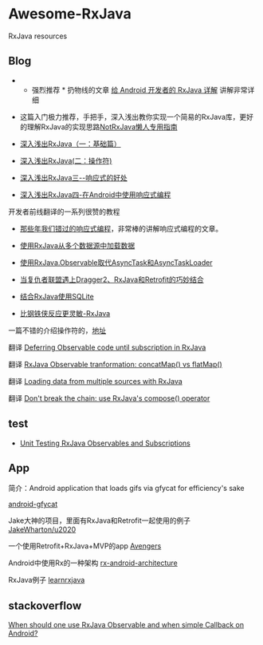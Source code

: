 # Awesome-RxJava
RxJava resources

## Blog
 * * 强烈推荐 * 扔物线的文章 [给 Android 开发者的 RxJava 详解](http://gank.io/post/560e15be2dca930e00da1083) 讲解非常详细

 * 这篇入门极力推荐，手把手，深入浅出教你实现一个简易的RxJava库，更好的理解RxJava的实现思路[NotRxJava懒人专用指南](http://www.devtf.cn/?p=323)

 * [深入浅出RxJava（一：基础篇）](http://blog.csdn.net/lzyzsd/article/details/41833541)

 * [深入浅出RxJava(二：操作符)](http://blog.csdn.net/lzyzsd/article/details/44094895)

 * [深入浅出RxJava三--响应式的好处](http://blog.csdn.net/lzyzsd/article/details/44891933)

 * [深入浅出RxJava四-在Android中使用响应式编程](http://blog.csdn.net/lzyzsd/article/details/45033611)

 开发者前线翻译的一系列很赞的教程
 
 * [那些年我们错过的响应式编程](http://www.devtf.cn/?p=174)，非常棒的讲解响应式编程的文章。

 * [使用RxJava从多个数据源中加载数据](http://www.devtf.cn/?p=764)

 * [使用RxJava.Observable取代AsyncTask和AsyncTaskLoader](http://www.devtf.cn/?p=114)

 * [当复仇者联盟遇上Dragger2、RxJava和Retrofit的巧妙结合](http://www.devtf.cn/?p=565)

 * [结合RxJava使用SQLite](http://www.devtf.cn/?p=734)

 * [比钢铁侠反应更灵敏-RxJava](http://www.devtf.cn/?p=770)
 
 一篇不错的介绍操作符的，[地址](http://blog.csdn.net/job_hesc/article/details/46242117) 
 
 翻译 [Deferring Observable code until subscription in RxJava](http://www.jianshu.com/p/c83996149f5b)

 翻译 [RxJava Observable tranformation: concatMap() vs flatMap()](http://www.jianshu.com/p/6d16805537ef)
 
 翻译 [Loading data from multiple sources with RxJava](http://www.jianshu.com/p/be084df924dc)
 
 翻译 [Don't break the chain: use RxJava's compose() operator](http://www.jianshu.com/p/e9e03194199e)
 
## test 

* [Unit Testing RxJava Observables and Subscriptions](http://fedepaol.github.io/blog/2015/09/13/testing-rxjava-observables-subscriptions/)

## App

 简介：Android application that loads gifs via gfycat for efficiency's sake

 [android-gfycat](https://github.com/dlew/android-gfycat)

 Jake大神的项目，里面有RxJava和Retrofit一起使用的例子
 [JakeWharton/u2020](https://github.com/JakeWharton/u2020)
 
 一个使用Retrofit+RxJava+MVP的app
 [Avengers](https://github.com/saulmm/Avengers)
 
 Android中使用Rx的一种架构
 [rx-android-architecture](https://github.com/tehmou/rx-android-architecture)
 
 RxJava例子
 [learnrxjava](https://github.com/jhusain/learnrxjava)
 
## stackoverflow
 
 [When should one use RxJava Observable and when simple Callback on Android?](http://stackoverflow.com/questions/21890338/when-should-one-use-rxjava-observable-and-when-simple-callback-on-android)
